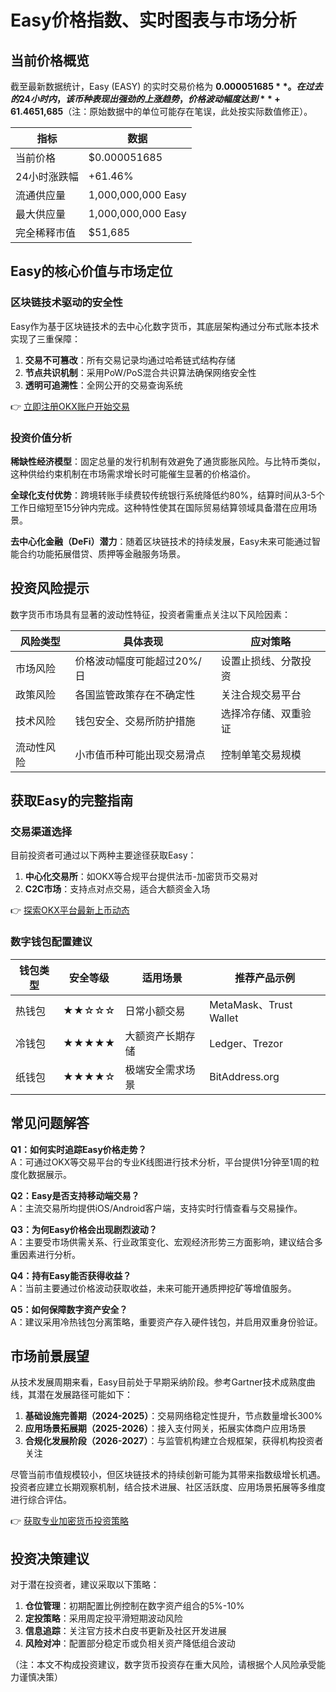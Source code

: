 # Easy价格指数、实时图表与市场分析

## 当前价格概览

截至最新数据统计，Easy (EASY) 的实时交易价格为 **$0.000051685**。在过去的24小时内，该币种表现出强劲的上涨趋势，价格波动幅度达到 **+61.46%**。当前流通供应量与最大供应量均为 **1,000,000,000 Easy**，完全稀释市值为 **$51,685**（注：原始数据中的单位可能存在笔误，此处按实际数值修正）。

| 指标          | 数据                |
|---------------|---------------------|
| 当前价格      | $0.000051685        |
| 24小时涨跌幅  | +61.46%             |
| 流通供应量    | 1,000,000,000 Easy  |
| 最大供应量    | 1,000,000,000 Easy  |
| 完全稀释市值  | $51,685             |

## Easy的核心价值与市场定位

### 区块链技术驱动的安全性

Easy作为基于区块链技术的去中心化数字货币，其底层架构通过分布式账本技术实现了三重保障：
1. **交易不可篡改**：所有交易记录均通过哈希链式结构存储
2. **节点共识机制**：采用PoW/PoS混合共识算法确保网络安全性
3. **透明可追溯性**：全网公开的交易查询系统

👉 [立即注册OKX账户开始交易](https://bit.ly/okx_welcome)

### 投资价值分析

**稀缺性经济模型**：固定总量的发行机制有效避免了通货膨胀风险。与比特币类似，这种供给约束机制在市场需求增长时可能催生显著的价格溢价。

**全球化支付优势**：跨境转账手续费较传统银行系统降低约80%，结算时间从3-5个工作日缩短至15分钟内完成。这种特性使其在国际贸易结算领域具备潜在应用场景。

**去中心化金融（DeFi）潜力**：随着区块链技术的持续发展，Easy未来可能通过智能合约功能拓展借贷、质押等金融服务场景。

## 投资风险提示

数字货币市场具有显著的波动性特征，投资者需重点关注以下风险因素：

| 风险类型       | 具体表现                     | 应对策略                 |
|----------------|------------------------------|--------------------------|
| 市场风险       | 价格波动幅度可能超过20%/日   | 设置止损线、分散投资     |
| 政策风险       | 各国监管政策存在不确定性     | 关注合规交易平台         |
| 技术风险       | 钱包安全、交易所防护措施     | 选择冷存储、双重验证     |
| 流动性风险     | 小市值币种可能出现交易滑点   | 控制单笔交易规模         |

## 获取Easy的完整指南

### 交易渠道选择

目前投资者可通过以下两种主要途径获取Easy：
1. **中心化交易所**：如OKX等合规平台提供法币-加密货币交易对
2. **C2C市场**：支持点对点交易，适合大额资金入场

👉 [探索OKX平台最新上币动态](https://bit.ly/okx_welcome)

### 数字钱包配置建议

| 钱包类型 | 安全等级 | 适用场景               | 推荐产品示例          |
|----------|----------|------------------------|-----------------------|
| 热钱包   | ★★☆☆☆    | 日常小额交易           | MetaMask、Trust Wallet|
| 冷钱包   | ★★★★★    | 大额资产长期存储       | Ledger、Trezor        |
| 纸钱包   | ★★★★☆    | 极端安全需求场景       | BitAddress.org        |

## 常见问题解答

**Q1：如何实时追踪Easy价格走势？**  
A：可通过OKX等交易平台的专业K线图进行技术分析，平台提供1分钟至1周的粒度化数据展示。

**Q2：Easy是否支持移动端交易？**  
A：主流交易所均提供iOS/Android客户端，支持实时行情查看与交易操作。

**Q3：为何Easy价格会出现剧烈波动？**  
A：主要受市场供需关系、行业政策变化、宏观经济形势三方面影响，建议结合多重因素进行分析。

**Q4：持有Easy能否获得收益？**  
A：当前主要通过价格波动获取收益，未来可能开通质押挖矿等增值服务。

**Q5：如何保障数字资产安全？**  
A：建议采用冷热钱包分离策略，重要资产存入硬件钱包，并启用双重身份验证。

## 市场前景展望

从技术发展周期来看，Easy目前处于早期采纳阶段。参考Gartner技术成熟度曲线，其潜在发展路径可能如下：
1. **基础设施完善期（2024-2025）**：交易网络稳定性提升，节点数量增长300%
2. **应用场景拓展期（2025-2026）**：接入支付网关，拓展实体商户应用场景
3. **合规化发展阶段（2026-2027）**：与监管机构建立合规框架，获得机构投资者关注

尽管当前市值规模较小，但区块链技术的持续创新可能为其带来指数级增长机遇。投资者应建立长期观察机制，结合技术进展、社区活跃度、应用场景拓展等多维度进行综合评估。

👉 [获取专业加密货币投资策略](https://bit.ly/okx_welcome)

## 投资决策建议

对于潜在投资者，建议采取以下策略：
1. **仓位管理**：初期配置比例控制在数字资产组合的5%-10%
2. **定投策略**：采用周定投平滑短期波动风险
3. **信息追踪**：关注官方技术白皮书更新及社区开发进展
4. **风险对冲**：配置部分稳定币或负相关资产降低组合波动

（注：本文不构成投资建议，数字货币投资存在重大风险，请根据个人风险承受能力谨慎决策）